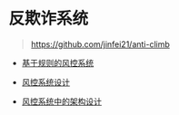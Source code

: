 # 反欺诈系统

> https://github.com/jinfei21/anti-climb

- [基于规则的风控系统](https://jinfei21.github.io/2018/09/29/%E5%9F%BA%E4%BA%8E%E8%A7%84%E5%88%99%E7%9A%84%E9%A3%8E%E6%8E%A7%E7%B3%BB%E7%BB%9F/)

- [风控系统设计](https://www.nowcoder.com/discuss/627821750918672384)
- [风控系统中的架构设计](https://zhuanlan.zhihu.com/p/21964473434)


